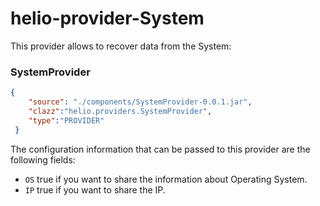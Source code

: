 # helio-provider-System


This provider allows to recover data from the System:


### SystemProvider

````json
{
    "source": "./components/SystemProvider-0.0.1.jar",
    "clazz":"helio.providers.SystemProvider",
    "type":"PROVIDER"
 }
````

The configuration information that can be passed to this provider are the following fields:

 * `OS` true if you want to share the information about Operating System.
 * `IP` true if you want to share the IP.